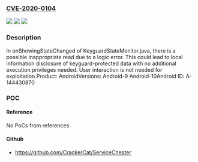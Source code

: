### [CVE-2020-0104](https://cve.mitre.org/cgi-bin/cvename.cgi?name=CVE-2020-0104)
![](https://img.shields.io/static/v1?label=Product&message=Android&color=blue)
![](https://img.shields.io/static/v1?label=Version&message=n%2Fa&color=blue)
![](https://img.shields.io/static/v1?label=Vulnerability&message=Information%20disclosure&color=brighgreen)

### Description

In onShowingStateChanged of KeyguardStateMonitor.java, there is a possible inappropriate read due to a logic error. This could lead to local information disclosure of keyguard-protected data with no additional execution privileges needed. User interaction is not needed for exploitation.Product: AndroidVersions: Android-9 Android-10Android ID: A-144430870

### POC

#### Reference
No PoCs from references.

#### Github
- https://github.com/CrackerCat/ServiceCheater

